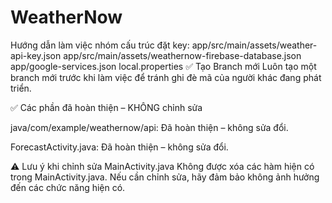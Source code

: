 # WeatherNow

Hướng dẫn làm việc nhóm
cấu trúc đặt key: app/src/main/assets/weather-api-key.json
                  app/src/main/assets/weathernow-firebase-database.json
                  app/google-services.json
                  local.properties
✅ Tạo Branch mới
Luôn tạo một branch mới trước khi làm việc để tránh ghi đè mã của người khác đang phát triển.

✅ Các phần đã hoàn thiện – KHÔNG chỉnh sửa

java/com/example/weathernow/api: Đã hoàn thiện – không sửa đổi.

ForecastActivity.java: Đã hoàn thiện – không sửa đổi.

⚠️ Lưu ý khi chỉnh sửa MainActivity.java
Không được xóa các hàm hiện có trong MainActivity.java. Nếu cần chỉnh sửa, hãy đảm bảo không ảnh hưởng đến các chức năng hiện có.
